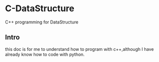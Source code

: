 # C-DataStructure
C++ programming for DataStructure

## Intro
this doc is for me to understand how to program with c++,although I have already know how to code with python.  